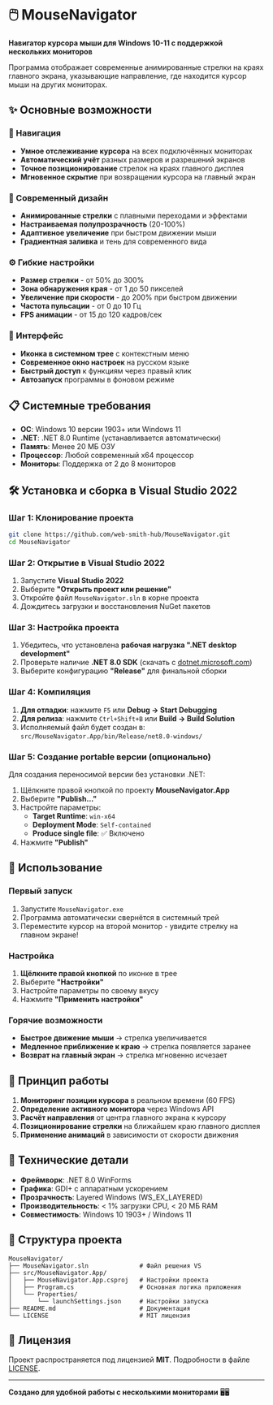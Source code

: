 # 🖱️ MouseNavigator

**Навигатор курсора мыши для Windows 10-11 с поддержкой нескольких мониторов**

Программа отображает современные анимированные стрелки на краях главного экрана, указывающие направление, где находится курсор мыши на других мониторах.

## ✨ Основные возможности

### 🎯 Навигация
- **Умное отслеживание курсора** на всех подключённых мониторах
- **Автоматический учёт** разных размеров и разрешений экранов
- **Точное позиционирование** стрелок на краях главного дисплея
- **Мгновенное скрытие** при возвращении курсора на главный экран

### 🎨 Современный дизайн
- **Анимированные стрелки** с плавными переходами и эффектами
- **Настраиваемая полупрозрачность** (20-100%)
- **Адаптивное увеличение** при быстром движении мыши
- **Градиентная заливка** и тень для современного вида

### ⚙️ Гибкие настройки
- **Размер стрелки** - от 50% до 300%
- **Зона обнаружения края** - от 1 до 50 пикселей
- **Увеличение при скорости** - до 200% при быстром движении
- **Частота пульсации** - от 0 до 10 Гц
- **FPS анимации** - от 15 до 120 кадров/сек

### 🔧 Интерфейс
- **Иконка в системном трее** с контекстным меню
- **Современное окно настроек** на русском языке
- **Быстрый доступ** к функциям через правый клик
- **Автозапуск** программы в фоновом режиме

## 📋 Системные требования

- **ОС**: Windows 10 версии 1903+ или Windows 11
- **.NET**: .NET 8.0 Runtime (устанавливается автоматически)
- **Память**: Менее 20 МБ ОЗУ
- **Процессор**: Любой современный x64 процессор
- **Мониторы**: Поддержка от 2 до 8 мониторов

## 🛠️ Установка и сборка в Visual Studio 2022

### Шаг 1: Клонирование проекта
```bash
git clone https://github.com/web-smith-hub/MouseNavigator.git
cd MouseNavigator
```

### Шаг 2: Открытие в Visual Studio 2022
1. Запустите **Visual Studio 2022**
2. Выберите **"Открыть проект или решение"**
3. Откройте файл `MouseNavigator.sln` в корне проекта
4. Дождитесь загрузки и восстановления NuGet пакетов

### Шаг 3: Настройка проекта
1. Убедитесь, что установлена **рабочая нагрузка ".NET desktop development"**
2. Проверьте наличие **.NET 8.0 SDK** (скачать с [dotnet.microsoft.com](https://dotnet.microsoft.com/download))
3. Выберите конфигурацию **"Release"** для финальной сборки

### Шаг 4: Компиляция
1. **Для отладки**: нажмите `F5` или **Debug → Start Debugging**
2. **Для релиза**: нажмите `Ctrl+Shift+B` или **Build → Build Solution**
3. Исполняемый файл будет создан в: `src/MouseNavigator.App/bin/Release/net8.0-windows/`

### Шаг 5: Создание portable версии (опционально)
Для создания переносимой версии без установки .NET:

1. Щёлкните правой кнопкой по проекту **MouseNavigator.App**
2. Выберите **"Publish..."**
3. Настройте параметры:
   - **Target Runtime**: `win-x64`
   - **Deployment Mode**: `Self-contained`
   - **Produce single file**: ✅ Включено
4. Нажмите **"Publish"**

## 🚀 Использование

### Первый запуск
1. Запустите `MouseNavigator.exe`
2. Программа автоматически свернётся в системный трей
3. Переместите курсор на второй монитор - увидите стрелку на главном экране!

### Настройка
1. **Щёлкните правой кнопкой** по иконке в трее
2. Выберите **"Настройки"**
3. Настройте параметры по своему вкусу
4. Нажмите **"Применить настройки"**

### Горячие возможности
- **Быстрое движение мыши** → стрелка увеличивается
- **Медленное приближение к краю** → стрелка появляется заранее
- **Возврат на главный экран** → стрелка мгновенно исчезает

## 🎯 Принцип работы

1. **Мониторинг позиции курсора** в реальном времени (60 FPS)
2. **Определение активного монитора** через Windows API
3. **Расчёт направления** от центра главного экрана к курсору
4. **Позиционирование стрелки** на ближайшем краю главного дисплея
5. **Применение анимаций** в зависимости от скорости движения

## 🔧 Технические детали

- **Фреймворк**: .NET 8.0 WinForms
- **Графика**: GDI+ с аппаратным ускорением
- **Прозрачность**: Layered Windows (WS_EX_LAYERED)
- **Производительность**: < 1% загрузки CPU, < 20 МБ RAM
- **Совместимость**: Windows 10 1903+ / Windows 11

## 📝 Структура проекта

```
MouseNavigator/
├── MouseNavigator.sln              # Файл решения VS
├── src/MouseNavigator.App/
│   ├── MouseNavigator.App.csproj   # Настройки проекта
│   ├── Program.cs                  # Основная логика приложения
│   └── Properties/
│       └── launchSettings.json     # Настройки запуска
├── README.md                       # Документация
└── LICENSE                         # MIT лицензия
```

## 🤝 Лицензия

Проект распространяется под лицензией **MIT**. Подробности в файле [LICENSE](LICENSE).

---

**Создано для удобной работы с несколькими мониторами** 🖥️🖥️